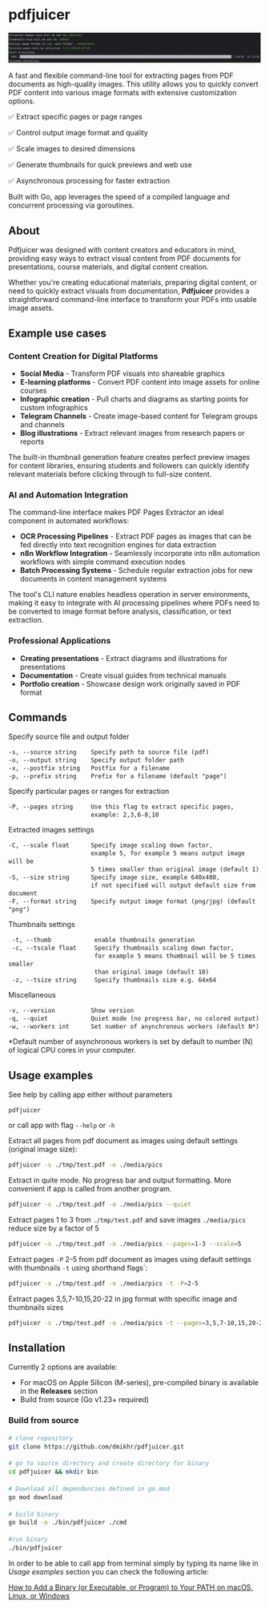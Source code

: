 # pdfjuicer

![demo](assets/pdfjuicer_action.png)

A fast and flexible command-line tool for extracting pages from PDF documents as high-quality images. This utility allows you to quickly convert PDF content into various image formats with extensive customization options.

✅ Extract specific pages or page ranges

✅ Control output image format and quality

✅ Scale images to desired dimensions

✅ Generate thumbnails for quick previews and web use

✅ Asynchronous processing for faster extraction

Built with Go, app leverages the speed of a compiled language and concurrent processing via goroutines.


## About
Pdfjuicer was designed with content creators and educators in mind, providing easy ways to extract visual content from PDF documents for presentations, course materials, and digital content creation.

Whether you're creating educational materials, preparing digital content, or need to quickly extract visuals from documentation, **Pdfjuicer** provides a straightforward command-line interface to transform your PDFs into usable image assets.

## Example use cases

### Content Creation for Digital Platforms

- **Social Media** - Transform PDF visuals into shareable graphics
- **E-learning platforms** - Convert PDF content into image assets for online courses
- **Infographic creation** - Pull charts and diagrams as starting points for custom infographics
- **Telegram Channels** - Create image-based content for Telegram groups and channels
- **Blog illustrations** - Extract relevant images from research papers or reports

The built-in thumbnail generation feature creates perfect preview images for content libraries, ensuring students and followers can quickly identify relevant materials before clicking through to full-size content.

### AI and Automation Integration
The command-line interface makes PDF Pages Extractor an ideal component in automated workflows:

- **OCR Processing Pipelines** - Extract PDF pages as images that can be fed directly into text recognition engines for data extraction
- **n8n Workflow Integration** - Seamlessly incorporate into n8n automation workflows with simple command execution nodes
- **Batch Processing Systems** - Schedule regular extraction jobs for new documents in content management systems

The tool's CLI nature enables headless operation in server environments, making it easy to integrate with AI processing pipelines where PDFs need to be converted to image format before analysis, classification, or text extraction.

### Professional Applications
- **Creating presentations** - Extract diagrams and illustrations for presentations
- **Documentation** - Create visual guides from technical manuals
- **Portfolio creation** - Showcase design work originally saved in PDF format

## Commands
Specify source file and output folder
  ```
  -s, --source string    Specify path to source file (pdf)
  -o, --output string    Specify output folder path
  -x, --postfix string   Postfix for a filename
  -p, --prefix string    Prefix for a filename (default "page")
  ```

Specify particular pages or ranges for extraction
  ```
  -P, --pages string     Use this flag to extract specific pages, 
                         example: 2,3,6-8,10
  ```

Extracted images settings
  ```
  -C, --scale float      Specify image scaling down factor, 
                         example 5, for example 5 means output image will be 
                         5 times smaller than original image (default 1)
  -S, --size string      Specify image size, example 640x480, 
                         if not specified will output default size from document
 -F, --format string    Specify output image format (png/jpg) (default "png")
 ```

Thumbnails settings
 ```
  -t, --thumb            enable thumbnails generation
  -c, --tscale float     Specify thumbnails scaling down factor, 
                         for example 5 means thumbnail will be 5 times smaller 
                         than original image (default 10)
  -z, --tsize string     Specify thumbnails size e.g. 64x64
  ```

Miscellaneous
  ```
  -v, --version          Show version
  -q, --quiet            Quiet mode (no progress bar, no colored output)
  -w, --workers int      Set number of anynchronous workers (default N*)
  ```

*Default number of asynchronous workers is set by default to number (N) of logical CPU cores in your computer.

## Usage examples

See help by calling app either without parameters
```
pdfjuicer
```
or call app with flag `--help` or `-h`

Extract all pages from pdf document as images using default settings (original image size):

```sh
pdfjuicer -s ./tmp/test.pdf -o ./media/pics
```

Extract in quite mode. No progress bar and output formatting. More convenient if app is called from another program.
```sh
pdfjuicer -s ./tmp/test.pdf -o ./media/pics --quiet
```

Extract pages 1 to 3 from `./tmp/test.pdf` and save images `./media/pics` reduce size by a factor of 5
```sh
pdfjuicer -s ./tmp/test.pdf -o ./media/pics --pages=1-3 --scale=5
```

Extract pages `-P` 2-5 from pdf document as images using default settings with thumbnails `-t` using shorthand flags`:
```sh
pdfjuicer -s ./tmp/test.pdf -o ./media/pics -t -P=2-5
```

Extract pages 3,5,7-10,15,20-22 in jpg format with specific image and thumbnails sizes
```sh
pdfjuicer -s ./tmp/test.pdf -o ./media/pics -t --pages=3,5,7-10,15,20-22 --size=512x256 --tsize=128x64 --format=jpg
```

## Installation

Currently 2 options are available:
* For macOS on Apple Silicon (M-series), pre-compiled binary is available in the **Releases** section
* Build from source (Go v1.23+ required)

### Build from source
```bash
# clone repository
git clone https://github.com/dmikhr/pdfjuicer.git

# go to source directory and create directory for binary
cd pdfjuicer && mkdir bin

# Download all dependencies defined in go.mod
go mod download

# build binary
go build -o ./bin/pdfjuicer ./cmd

#run binary
./bin/pdfjuicer
```

In order to be able to call app from terminal simply by typing its name like in *Usage examples* section you can check the following article:

[How to Add a Binary (or Executable, or Program) to Your PATH on macOS, Linux, or Windows](https://zwbetz.com/how-to-add-a-binary-to-your-path-on-macos-linux-windows/)